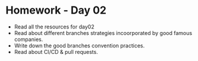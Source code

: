 # Homework - Day 02



* Read all the resources for day02
* Read about different branches strategies incoorporated by good famous companies.
* Write down the good branches convention practices.
* Read about CI/CD & pull requests. 